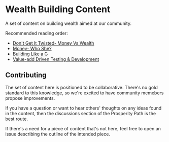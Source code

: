 # Wealth Building Content
A set of content on building wealth aimed at our community.

Recommended reading order:

* [Don't Get It Twisted- Money Vs Wealth](DontGetItTwisted-MoneyVsWealth.md)
* [Money- Who She?](Money-WhoShe.md)
* [Building Like a G](Building-Like-a-G.md)
* [Value-add Driven Testing & Development](Value-add-Driven-Testing-and-Dev.md)

## Contributing
The set of content here is positioned to be collaborative. There's no gold standard to this knowledge, so we're excited to have community memebers propose improvements.

If you have a question or want to hear others' thoughts on any ideas found in the content, then the discussions section of the Prosperity Path is the best route.

If there's a need for a piece of content that's not here, feel free to open an issue describing the outline of the intended piece.
